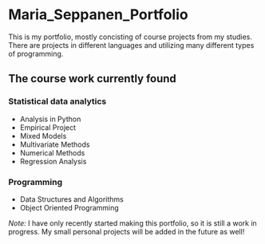 # Maria_Seppanen_Portfolio

This is my portfolio, mostly concisting of course projects from my studies. There are projects in different languages and utilizing many different types of programming. 

## The course work currently found

### Statistical data analytics
* Analysis in Python
* Empirical Project
* Mixed Models
* Multivariate Methods
* Numerical Methods
* Regression Analysis 


### Programming
* Data Structures and Algorithms
* Object Oriented Programming


*Note:* I have only recently started making this portfolio, so it is still a work in progress. My small personal projects will be added in the future as well! 
